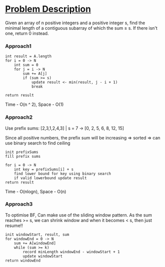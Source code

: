 # [Problem Description](https://leetcode.com/problems/minimum-size-subarray-sum/)

Given an array of n positive integers and a positive integer s, find the minimal length of a contiguous subarray of which the sum ≥ s. If there isn't one, return 0 instead.

### Approach1

```
int result = A.length
for i = 0 -> N
    int sum = 0
    for j = i -> N
        sum += A[j]
        if (sum >= s)
            update result <- min(result, j - i + 1)
            break

return result
```

Time - O(n ^ 2), Space - O(1)

### Approach2

Use prefix sums: \[2,3,1,2,4,3\] | s = 7 -> \[0, 2, 5, 6, 8, 12, 15\]

Since all positive numbers, the prefix sum will be increasing => sorted => can use binary search to find ceiling

```
init prefixSums
fill prefix sums

for i = 0 -> N
    int key = prefixSums[i] + s
    find lower bound for key using binary search
    if valid lowerbound update result
return result
```

Time - O(nlogn), Space - O(n)

### Approach3

To optimise BF, Can make use of the sliding window pattern. As the sum reaches >= s,
we can shrink window and when it becomes < s, then just resume!!

```
init windowStart, result, sum
for windowEnd = 0 -> N
    sum += A[windowEnd]
    while (sum >= k)
        record minLength windowEnd - windowStart + 1
        update windowStart
return windowEnd
```
